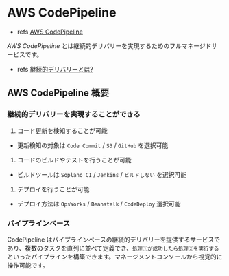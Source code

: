# AWS CodePipeline
 - refs [AWS CodePipeline](https://aws.amazon.com/jp/codepipeline/)


*AWS CodePipeline* とは継続的デリバリーを実現するためのフルマネージドサービスです。
 - refs [継続的デリバリーとは?](https://aws.amazon.com/jp/devops/continuous-delivery/)


## AWS CodePipeline 概要

### 継続的デリバリーを実現することができる
 1. コード更新を検知することが可能
   - 更新検知の対象は `Code Commit` / `S3` / `GitHub` を選択可能
 1. コードのビルドやテストを行うことが可能
   - ビルドツールは `Soplano CI` / `Jenkins` / `ビルドしない` を選択可能
 1. デプロイを行うことが可能
   - デプロイ方法は `OpsWorks` / `Beanstalk` / `CodeDeploy` 選択可能

### パイプラインベース

CodePipeline はパイプラインベースの継続的デリバリーを提供するサービスであり、複数のタスクを直列に並べて定義でき、`処理①が成功したら処理②を実行する`といったパイプラインを構築できます。マネージメントコンソールから視覚的に操作可能です。


